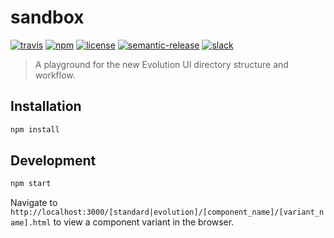# sandbox

[![travis](https://img.shields.io/travis/rust-lang/rust.svg)](https://travis-ci.org/evolution-ui/sandbox) [![npm](https://img.shields.io/npm/v/npm.svg)]() [![license](https://img.shields.io/github/license/mashape/apistatus.svg)](./LICENSE.md) [![semantic-release](https://img.shields.io/badge/%20%20%F0%9F%93%A6%F0%9F%9A%80-semantic--release-e10079.svg)](https://github.com/semantic-release/semantic-release) [![slack](https://evolution-ui.herokuapp.com/badge.svg)](https://evolution-ui.herokuapp.com/)

> A playground for the new Evolution UI directory structure and workflow.

## Installation

```bash
npm install
```

## Development

```bash
npm start
```

Navigate to `http://localhost:3000/[standard|evolution]/[component_name]/[variant_name].html` to view a component variant in the browser.
